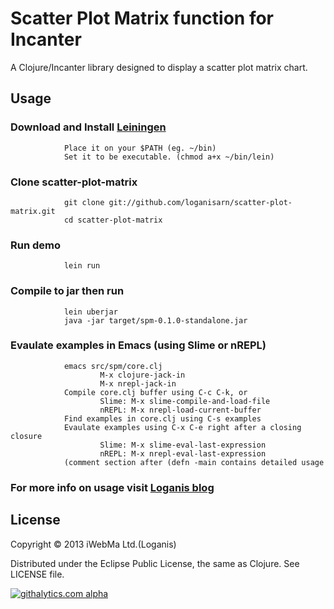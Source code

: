 # Scatter Plot Matrix function for Incanter

A Clojure/Incanter library designed to display a scatter plot matrix chart.

## Usage

###	Download and Install [Leiningen](https://raw.github.com/technomancy/leiningen/stable/bin/lein)
                Place it on your $PATH (eg. ~/bin)
                Set it to be executable. (chmod a+x ~/bin/lein)

### Clone scatter-plot-matrix
                git clone git://github.com/loganisarn/scatter-plot-matrix.git
                cd scatter-plot-matrix

### Run demo
                lein run

### Compile to jar then run
                lein uberjar
                java -jar target/spm-0.1.0-standalone.jar

### Evaulate examples in Emacs (using Slime or nREPL)
                emacs src/spm/core.clj
                        M-x clojure-jack-in
                        M-x nrepl-jack-in
                Compile core.clj buffer using C-c C-k, or
                        Slime: M-x slime-compile-and-load-file
                        nREPL: M-x nrepl-load-current-buffer
                Find examples in core.clj using C-s examples
                Evaulate examples using C-x C-e right after a closing closure
                        Slime: M-x slime-eval-last-expression
                        nREPL: M-x nrepl-eval-last-expression
                (comment section after (defn -main contains detailed usage

### For more info on usage visit [Loganis blog](http://loganis-data-science.blogspot.com)

## License

Copyright © 2013 iWebMa Ltd.(Loganis)

Distributed under the Eclipse Public License, the same as Clojure.
See LICENSE file.

[![githalytics.com alpha](https://cruel-carlota.pagodabox.com/44dc0cf95ac50f6c644c52f46a21a7d6 "githalytics.com")](http://githalytics.com/loganisarn/scatter-plot-matrix)
